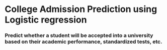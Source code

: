 # College Admission Prediction using Logistic regression 

### Predict whether a student will be accepted into a university based on their academic performance, standardized tests, etc.
